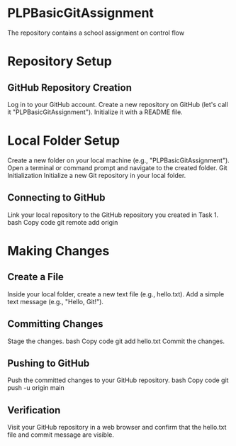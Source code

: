 # PLPBasicGitAssignment
The repository contains a school assignment on control flow
# Repository Setup
## GitHub Repository Creation
Log in to your GitHub account.
Create a new repository on GitHub (let's call it "PLPBasicGitAssignment").
Initialize it with a README file.

# Local Folder Setup
Create a new folder on your local machine (e.g., "PLPBasicGitAssignment").
Open a terminal or command prompt and navigate to the created folder.
Git Initialization
Initialize a new Git repository in your local folder.
## Connecting to GitHub
Link your local repository to the GitHub repository you created in Task 1.
bash
Copy code
git remote add origin <repository-url>

# Making Changes
## Create a File
Inside your local folder, create a new text file (e.g., hello.txt).
Add a simple text message (e.g., "Hello, Git!").
## Committing Changes
Stage the changes.
bash
Copy code
git add hello.txt
Commit the changes.
## Pushing to GitHub
Push the committed changes to your GitHub repository.
bash
Copy code
git push -u origin main
## Verification
Visit your GitHub repository in a web browser and confirm that the hello.txt file and commit message are visible.

